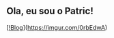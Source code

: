 ## Ola, eu sou o Patric!

[[!Blog](https://img.shields.io/badge/website-000000?style=for-the-badge&logo=About.me&logoColor=white)](https://imgur.com/0rbEdwA)
